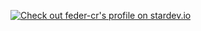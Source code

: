 [![Check out feder-cr's profile on stardev.io](https://stardev.io/developers/feder-cr/badge/languages/country.svg)](https://stardev.io/developers/feder-cr)
